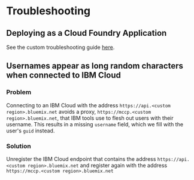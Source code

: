 # Troubleshooting

## Deploying as a Cloud Foundry Application
See the custom troubleshooting guide [here](../deploy/cloud-foundry/README#Troubleshooting).

## Usernames appear as long random characters when connected to IBM Cloud

### Problem
Connecting to an IBM Cloud with the address `https://api.<custom region>.bluemix.net` avoids a proxy, `https://mccp.<custom region>.bluemix.net`,
that IBM tools use to flesh out users with their username. This results in a missing `username` field, which we fill with the user's `guid`
instead. 

### Solution
Unregister the IBM Cloud endpoint that contains the address `https://api.<custom region>.bluemix.net` and register again with the address
`https://mccp.<custom region>.bluemix.net`


